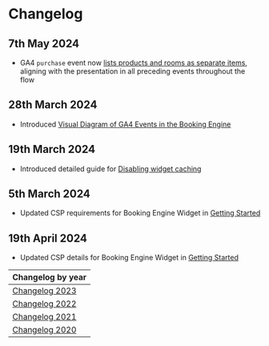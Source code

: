 # Changelog

## 7th May 2024
* GA4 `purchase` event now [lists products and rooms as separate items](../integrations/google-triggers-reference.md#purchase), aligning with the presentation in all preceding events throughout the flow

## 28th March 2024
* Introduced [Visual Diagram of GA4 Events in the Booking Engine](../integrations/google-triggers-reference.md#visual-diagram-of-ga4-events-in-the-booking-engine)

## 19th March 2024
* Introduced detailed guide for [Disabling widget caching](../booking-engine-widget/use-cases/disable-widget-caching.md)

## 5th March 2024
* Updated CSP requirements for Booking Engine Widget in [Getting Started](../booking-engine-widget/getting-started.md#content-security-policy)

## 19th April 2024
* Updated CSP details for Booking Engine Widget in [Getting Started](../booking-engine-widget/getting-started.md#content-security-policy)

| Changelog by year |
| :-- |
| [Changelog 2023](changelog2023.md) |
| [Changelog 2022](changelog2022.md) |
| [Changelog 2021](changelog2021.md) |
| [Changelog 2020](changelog2020.md) |
